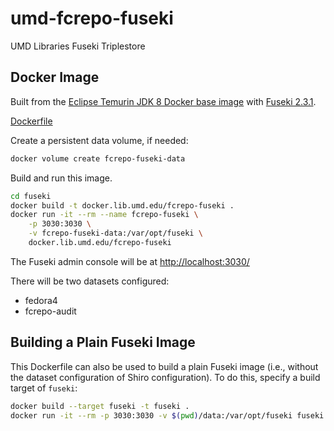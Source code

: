 # umd-fcrepo-fuseki

UMD Libraries Fuseki Triplestore

## Docker Image

Built from the [Eclipse Temurin JDK 8 Docker base image] with [Fuseki 2.3.1].

[Dockerfile](Dockerfile)

Create a persistent data volume, if needed:

```bash
docker volume create fcrepo-fuseki-data
```

Build and run this image.

```bash
cd fuseki
docker build -t docker.lib.umd.edu/fcrepo-fuseki .
docker run -it --rm --name fcrepo-fuseki \
    -p 3030:3030 \
    -v fcrepo-fuseki-data:/var/opt/fuseki \
    docker.lib.umd.edu/fcrepo-fuseki
```

The Fuseki admin console will be at <http://localhost:3030/>

There will be two datasets configured:

* fedora4
* fcrepo-audit

## Building a Plain Fuseki Image

This Dockerfile can also be used to build a plain Fuseki image (i.e.,
without the dataset configuration of Shiro configuration). To do this,
specify a build target of `fuseki`:

```bash
docker build --target fuseki -t fuseki .
docker run -it --rm -p 3030:3030 -v $(pwd)/data:/var/opt/fuseki fuseki
```

[Eclipse Temurin JDK 8 Docker base image]: https://hub.docker.com/_/eclipse-temurin
[Fuseki 2.3.1]: https://jena.apache.org/download/index.cgi
